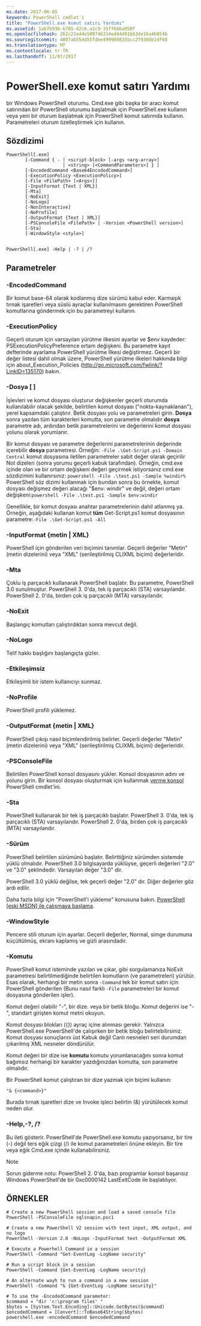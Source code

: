```yaml
---
ms.date: 2017-06-05
keywords: PowerShell cmdlet'i
title: "PowerShell.exe komut satırı Yardımı"
ms.assetid: 1ab7b93b-6785-42c6-a1c9-35ff686a958f
ms.openlocfilehash: 262c21e44e509746314ed44d91bb3de16a4b854b
ms.sourcegitcommit: 4807ab554d55fdee499980835bcc279368b1df68
ms.translationtype: MT
ms.contentlocale: tr-TR
ms.lasthandoff: 11/07/2017
---
```

# <a name="powershellexe-command-line-help"></a>PowerShell.exe komut satırı Yardımı
bir Windows PowerShell oturumu. Cmd.exe gibi başka bir aracı komut satırından bir PowerShell oturumu başlatmak için PowerShell.exe kullanın veya yeni bir oturum başlatmak için PowerShell komut satırında kullanın. Parametreleri oturum özelleştirmek için kullanın.

## <a name="syntax"></a>Sözdizimi

```syntax
PowerShell[.exe]
       [-Command { - | <script-block> [-args <arg-array>]
                     | <string> [<CommandParameters>] } ]
       [-EncodedCommand <Base64EncodedCommand>]
       [-ExecutionPolicy <ExecutionPolicy>]
       [-File <FilePath> [<Args>]]
       [-InputFormat {Text | XML}] 
       [-Mta]
       [-NoExit]
       [-NoLogo]
       [-NonInteractive] 
       [-NoProfile] 
       [-OutputFormat {Text | XML}] 
       [-PSConsoleFile <FilePath> | -Version <PowerShell version>]
       [-Sta]
       [-WindowStyle <style>]
        

PowerShell[.exe] -Help | -? | /?
```

## <a name="parameters"></a>Parametreler

### <a name="-encodedcommand-base64encodedcommand"></a>-EncodedCommand<Base64EncodedCommand>
Bir komut base-64 olarak kodlanmış dize sürümü kabul eder. Karmaşık tırnak işaretleri veya süslü ayraçlar kullanılmasını gerektiren PowerShell komutlarına göndermek için bu parametreyi kullanın.

### <a name="-executionpolicy-executionpolicy"></a>-ExecutionPolicy<ExecutionPolicy>
Geçerli oturum için varsayılan yürütme ilkesini ayarlar ve $env kaydeder: PSExecutionPolicyPreference ortam değişkeni. Bu parametre kayıt defterinde ayarlama PowerShell yürütme İlkesi değiştirmez. Geçerli bir değer listesi dahil olmak üzere, PowerShell yürütme ilkeleri hakkında bilgi için about_Execution_Policies (http://go.microsoft.com/fwlink/?LinkID=135170) bakın.

### <a name="-file-filepath-parameters"></a>-Dosya <FilePath> \[ <Parameters>]
İşlevleri ve komut dosyası oluşturur değişkenler geçerli oturumda kullanılabilir olacak şekilde, belirtilen komut dosyası ("nokta-kaynaklanan"), yerel kapsamdaki çalıştırır. Betik dosyası yolu ve parametreleri girin. **Dosya** sonra yazılan tüm karakterleri komutta, son parametre olmalıdır **dosya** parametre adı, ardından betik parametrelerini ve değerlerini komut dosyası yolunu olarak yorumlanır.

Bir komut dosyası ve parametre değerlerini parametrelerinin değerinde içerebilir **dosya** parametresi. Örneğin: `-File .\Get-Script.ps1 -Domain Central` komut dosyasına iletilen parametreler sabit değer olarak geçirilir Not dizeleri (sonra yorumu geçerli kabuk tarafından).
Örneğin, cmd.exe içinde olan ve bir ortam değişkeni değeri geçirmek istiyorsanız cmd.exe sözdizimini kullanırsınız: `powershell -File .\test.ps1 -Sample %windir%` PowerShell söz dizimi kullanmak için bundan sonra bu örnekte, komut dosyası değişmez değeri alacağı "$env: windir" ve değil, değeri ortam değişkeni:`powershell -File .\test.ps1 -Sample $env:windir`

Genellikle, bir komut dosyası anahtar parametrelerinin dahil atlanmış ya. Örneğin, aşağıdaki kullanan komut **tüm** Get-Script.ps1 komut dosyasının parametre:`-File .\Get-Script.ps1 -All`

### <a name="-inputformat-text--xml"></a>\-InputFormat {metin | XML}
PowerShell için gönderilen veri biçimini tanımlar. Geçerli değerler "Metin" (metin dizelerini) veya "XML" (serileştirilmiş CLIXML biçimi) değerleridir.

### <a name="-mta"></a>-Mta
Çoklu iş parçacıklı kullanarak PowerShell başlatır. Bu parametre, PowerShell 3.0 sunulmuştur. PowerShell 3. 0'da, tek iş parçacıklı (STA) varsayılandır. PowerShell 2. 0'da, birden çok iş parçacıklı (MTA) varsayılandır.

### <a name="-noexit"></a>-NoExit
Başlangıç komutları çalıştırdıktan sonra mevcut değil.

### <a name="-nologo"></a>-NoLogo
Telif hakkı başlığını başlangıçta gizler.

### <a name="-noninteractive"></a>-Etkileşimsiz
Etkileşimli bir istem kullanıcıyı sunmaz.

### <a name="-noprofile"></a>-NoProfile
PowerShell profili yüklemez.

### <a name="-outputformat-text--xml"></a>-OutputFormat {metin | XML}
PowerShell çıkışı nasıl biçimlendirilmiş belirler. Geçerli değerler "Metin" (metin dizelerini) veya "XML" (serileştirilmiş CLIXML biçimi) değerleridir.

### <a name="-psconsolefile-filepath"></a>-PSConsoleFile<FilePath>
Belirtilen PowerShell konsol dosyasını yükler. Konsol dosyasının adını ve yolunu girin. Bir konsol dosyası oluşturmak için kullanmak [verme konsol](https://technet.microsoft.com/en-us/library/4bab1c02-9e61-4aaf-9957-11d1934ef4ef) PowerShell cmdlet'ini.

### <a name="-sta"></a>-Sta
PowerShell kullanarak bir tek iş parçacıklı başlatır. PowerShell 3. 0'da, tek iş parçacıklı (STA) varsayılandır. PowerShell 2. 0'da, birden çok iş parçacıklı (MTA) varsayılandır.

### <a name="-version-powershell-version"></a>-Sürüm<PowerShell Version>
PowerShell belirtilen sürümünü başlatır. Belirttiğiniz sürümden sistemde yüklü olmalıdır. PowerShell 3.0 bilgisayarda yüklüyse, geçerli değerleri "2.0" ve "3.0" şeklindedir. Varsayılan değer "3.0" dir.

PowerShell 3.0 yüklü değilse, tek geçerli değer "2.0" dır. Diğer değerler göz ardı edilir.

Daha fazla bilgi için "PowerShell'i yükleme" konusuna bakın. [PowerShell [eski MSDN] ile çalışmaya başlama](https://technet.microsoft.com/en-us/library/69555d95-b481-43e1-86e7-b46d68b3e2dd).

### <a name="-windowstyle-window-style"></a>-WindowStyle<Window style>
Pencere stili oturum için ayarlar. Geçerli değerler, Normal, simge durumuna küçültülmüş, ekranı kaplamış ve gizli arasındadır.

### <a name="-command"></a>-Komutu
PowerShell komut isteminde yazılan ve çıkar, gibi sorgulamanıza NoExit parametresi belirtilmediğinde belirtilen komutların (ve parametreleri) yürütür.
Esas olarak, herhangi bir metin sonra `-Command` tek bir komut satırı için PowerShell gönderilen (Bunu nasıl farklı `-File` parametreleri bir komut dosyasına gönderilen işler).

Komut değeri olabilir "-", bir dize. veya bir betik bloğu. Komut değerini ise "-", standart girişten komut metni okuyun.

Komut dosyası blokları ({}) ayraç içine alınması gerekir. Yalnızca PowerShell.exe PowerShell'de çalışırken bir betik bloğu belirtebilirsiniz. Komut dosyası sonuçlarını üst Kabuk değil Canlı nesneleri seri durumdan çıkarılmış XML nesneler döndürülür.

Komut değeri bir dize ise **komutu** komutu yorumlanacağını sonra komut bağımsız herhangi bir karakter yazdığınızdan komutta, son parametre olmalıdır.

Bir PowerShell komut çalıştıran bir dize yazmak için biçimi kullanın:

```
"& {<command>}"
```

Burada tırnak işaretleri dize ve Invoke işleci belirtin (&) yürütülecek komut neden olur.

### <a name="-help---"></a>-Help,-?, /?
Bu ileti gösterir. PowerShell'de PowerShell.exe komutu yazıyorsanız, bir tire (-) değil ters eğik çizgi (/) ile komut parametreleri önüne ekleyin. Bir tire veya eğik Cmd.exe içinde kullanabilirsiniz.

> [!NOTE]
> Sorun giderme notu: PowerShell 2. 0'da, bazı programlar konsol başarısız Windows PowerShell'de bir 0xc0000142 LastExitCode ile başlatılıyor.

## <a name="examples"></a>ÖRNEKLER

```
# Create a new PowerShell session and load a saved console file
PowerShell -PSConsoleFile sqlsnapin.psc1

# Create a new PowerShell V2 session with text input, XML output, and no logo
PowerShell -Version 2.0 -NoLogo -InputFormat text -OutputFormat XML

# Execute a Powerhell Command in a session
PowerShell -Command "Get-EventLog -LogName security"

# Run a script block in a session
PowerShell -Command {Get-EventLog -LogName security}

# An alternate wayh to run a command in a new session
PowerShell -Command "& {Get-EventLog -LogName security}"

# To use the -EncodedCommand parameter:
$command = "dir 'c:\program files' "
$bytes = [System.Text.Encoding]::Unicode.GetBytes($command)
$encodedCommand = [Convert]::ToBase64String($bytes)
powershell.exe -encodedCommand $encodedCommand
```

